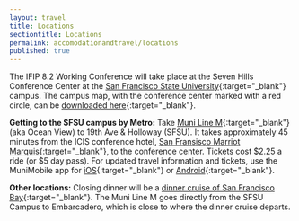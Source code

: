 ```yaml
---
layout: travel
title: Locations
sectiontitle: Locations
permalink: accomodationandtravel/locations
published: true
---
```


The IFIP 8.2 Working Conference will take place at the Seven Hills Conference Center at the [San Francisco State University](https://goo.gl/maps/6yezKe92Mdu){:target="_blank"} campus. The campus map, with the conference center marked with a red circle, can be [downloaded here](/files/campus_map.pdf){:target="_blank"}.

**Getting to the SFSU campus by Metro:**
Take [Muni Line M](/files/m_ocean_view_pdf_map.pdf){:target="_blank"} (aka Ocean View) to 19th Ave & Holloway (SFSU). It takes approximately 45 minutes from the ICIS conference hotel, [San Fransisco Marriot Marquis](https://icis2018.aisconferences.org/hotel-travel/hotel-information/){:target="_blank"}, to the conference center. Tickets cost $2.25 a ride (or $5 day pass). For updated travel information and tickets, use the MuniMobile app for [iOS](https://itunes.apple.com/us/app/munimobile/id1049645228?mt=8){:target="_blank"} or [Android](https://play.google.com/store/apps/details?id=com.sfmta.mt.mobiletickets&hl=en){:target="_blank"}.

**Other locations:**
Closing dinner will be a [dinner cruise of San Francisco Bay](https://www.hornblower.com/port/gallery/sf+dinnerdance){:target="_blank"}. The Muni Line M goes directly from the SFSU Campus to Embarcadero, which is close to where the dinner cruise departs.